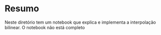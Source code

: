 # Resumo

Neste diretório tem um notebook que explica e implementa a interpolação bilinear. O notebook não está completo
